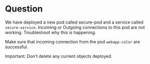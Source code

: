 # Question

We have deployed a new pod called secure-pod and a service called `secure-service`.
Incoming or Outgoing connections to this pod are not working. Troubleshoot why
this is happening.

Make sure that incoming connection from the pod `webapp-color` are successful.

Important: Don't delete any current objects deployed.

